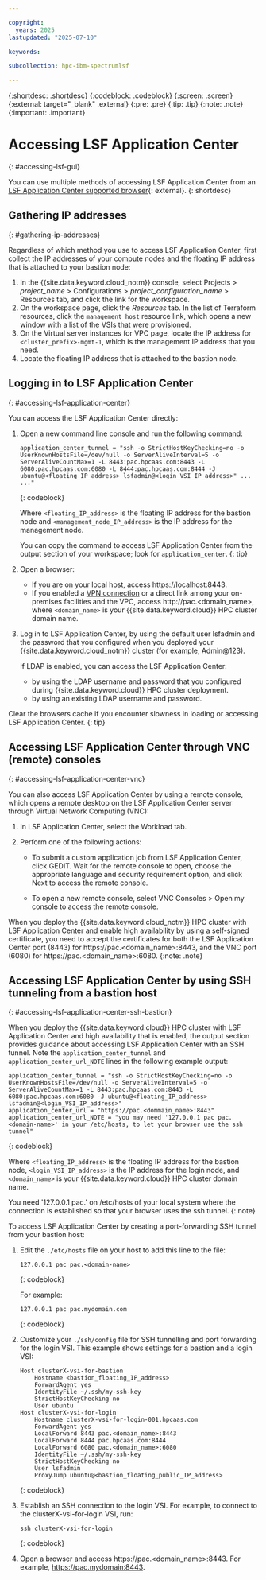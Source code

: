 ```yaml
---

copyright:
  years: 2025
lastupdated: "2025-07-10"

keywords:

subcollection: hpc-ibm-spectrumlsf

---
```


{:shortdesc: .shortdesc}
{:codeblock: .codeblock}
{:screen: .screen}
{:external: target="_blank" .external}
{:pre: .pre}
{:tip: .tip}
{:note: .note}
{:important: .important}

# Accessing LSF Application Center
{: #accessing-lsf-gui}

You can use multiple methods of accessing LSF Application Center from an [LSF Application Center supported browser](https://www.ibm.com/docs/en/slac/10.2.0?topic=requirements-system-102-fix-pack-14#pac_sysreqs_10.2.0.14__title__6){: external}.
{: shortdesc}

## Gathering IP addresses
{: #gathering-ip-addresses}

Regardless of which method you use to access LSF Application Center, first collect the IP addresses of your compute nodes and the floating IP address that is attached to your bastion node:

1. In the {{site.data.keyword.cloud_notm}} console, select Projects > _project_name_ > Configurations > _project_configuration_name_ > Resources tab, and click the link for the workspace.
2. On the workspace page, click the _Resources_ tab. In the list of Terraform resources, click the `management_host` resource link, which opens a new window with a list of the VSIs that were provisioned.
3. On the Virtual server instances for VPC page, locate the IP address for `<cluster_prefix>-mgmt-1`, which is the management IP address that you need.
4. Locate the floating IP address that is attached to the bastion node.

## Logging in to LSF Application Center
{: #accessing-lsf-application-center}

You can access the LSF Application Center directly:

1. Open a new command line console and run the following command:

    ```console
    application_center_tunnel = "ssh -o StrictHostKeyChecking=no -o UserKnownHostsFile=/dev/null -o ServerAliveInterval=5 -o ServerAliveCountMax=1 -L 8443:pac.hpcaas.com:8443 -L 6080:pac.hpcaas.com:6080 -L 8444:pac.hpcaas.com:8444 -J ubuntu@<floating_IP_address> lsfadmin@<login_VSI_IP_address>" ... ..."
    ```
    {: codeblock}

    Where `<floating_IP_address>` is the floating IP address for the bastion node and `<management_node_IP_address>` is the IP address for the management node.

    You can copy the command to access LSF Application Center from the output section of your workspace; look for `application_center`.
    {: tip}

2. Open a browser:
    * If you are on your local host, access https://localhost:8443.
    * If you enabled a [VPN connection](/docs/iaas-vpn?topic=iaas-vpn-about-iaas-vpn) or a direct link among your on-premises facilities and the VPC, access http://pac.<domain_name>, where `<domain_name>` is your {{site.data.keyword.cloud}} HPC cluster domain name.

3. Log in to LSF Application Center, by using the default user lsfadmin and the password that you configured when you deployed your {{site.data.keyword.cloud_notm}} cluster (for example, Admin@123).

    If LDAP is enabled, you can access the LSF Application Center:
    * by using the LDAP username and password that you configured during {{site.data.keyword.cloud}} HPC cluster deployment.
    * by using an existing LDAP username and password.

Clear the browsers cache if you encounter slowness in loading or accessing LSF Application Center.
{: tip}

## Accessing LSF Application Center through VNC (remote) consoles
{: #accessing-lsf-application-center-vnc}

You can also access LSF Application Center by using a remote console, which opens a remote desktop on the LSF Application Center server through Virtual Network Computing (VNC):

1. In LSF Application Center, select the Workload tab.
2. Perform one of the following actions:

    * To submit a custom application job from LSF Application Center, click GEDIT. Wait for the remote console to open, choose the appropriate language and security requirement option, and click Next to access the remote console.

    * To open a new remote console, select VNC Consoles > Open my console to access the remote console.

When you deploy the {{site.data.keyword.cloud_notm}} HPC cluster with LSF Application Center and enable high availability by using a self-signed certificate, you need to accept the certificates for both the LSF Application Center port (8443) for https://pac.<domain_name>:8443, and the VNC port (6080) for https://pac.<domain_name>:6080.
{:note: .note}

## Accessing LSF Application Center by using SSH tunneling from a bastion host
{: #accessing-lsf-application-center-ssh-bastion}

When you deploy the {{site.data.keyword.cloud}} HPC cluster with LSF Application Center and high availability that is enabled, the output section provides guidance about accessing LSF Application Center with an SSH tunnel. Note the `application_center_tunnel` and `application_center_url_NOTE` lines in the following example output:

```console
application_center_tunnel = "ssh -o StrictHostKeyChecking=no -o UserKnownHostsFile=/dev/null -o ServerAliveInterval=5 -o ServerAliveCountMax=1 -L 8443:pac.hpcaas.com:8443 -L 6080:pac.hpcaas.com:6080 -J ubuntu@<floating_IP_address> lsfadmin@<login_VSI_IP_address>"
application_center_url = "https://pac.<dommain_name>:8443"
application_center_url_NOTE = "you may need '127.0.0.1 pac pac.<domain-name>' in your /etc/hosts, to let your browser use the ssh tunnel"
```
{: codeblock}

Where `<floating_IP_address>` is the floating IP address for the bastion node, `<login_VSI_IP_address>` is the IP address for the login node, and `<domain_name>` is your {{site.data.keyword.cloud}} HPC cluster domain name.

You need '127.0.0.1 pac.<domain-name>' on /etc/hosts of your local system where the connection is established so that your browser uses the ssh tunnel.
{: note}

To access LSF Application Center by creating a port-forwarding SSH tunnel from your bastion host:

1. Edit the `./etc/hosts` file on your host to add this line to the file:
    ```console
    127.0.0.1 pac pac.<domain-name>
    ```
    {: codeblock}

    For example:
    ```console
    127.0.0.1 pac pac.mydomain.com
    ```
    {: codeblock}

2. Customize your `./ssh/config` file for SSH tunnelling and port forwarding for the login VSI. This example shows settings for a bastion and a login VSI:
    ```console
    Host clusterX-vsi-for-bastion
        Hostname <bastion_floating_IP_address>
        ForwardAgent yes
        IdentityFile ~/.ssh/my-ssh-key
        StrictHostKeyChecking no
        User ubuntu
    Host clusterX-vsi-for-login
        Hostname clusterX-vsi-for-login-001.hpcaas.com
        ForwardAgent yes
        LocalForward 8443 pac.<domain_name>:8443
        LocalForward 8444 pac.hpcaas.com:8444
        LocalForward 6080 pac.<domain_name>:6080
        IdentityFile ~/.ssh/my-ssh-key
        StrictHostKeyChecking no
        User lsfadmin
        ProxyJump ubuntu@<bastion_floating_public_IP_address>
    ```
    {: codeblock}

3. Establish an SSH connection to the login VSI. For example, to connect to the clusterX-vsi-for-login VSI, run:
    ```console
    ssh clusterX-vsi-for-login
    ```
    {: codeblock}

4. Open a browser and access https://pac.<domain_name>:8443. For example, https://pac.mydomain:8443.
